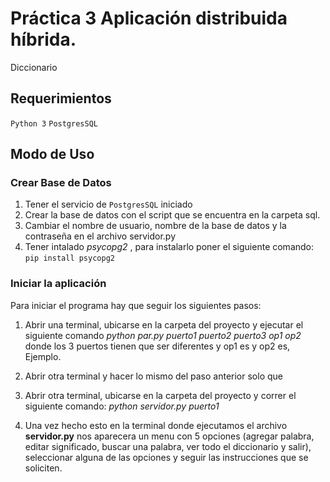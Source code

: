 # Práctica 3 Aplicación distribuida híbrida.
Diccionario

## Requerimientos
`Python 3` `PostgresSQL`

## Modo de Uso
### Crear Base de Datos

1. Tener el servicio de `PostgresSQL` iniciado
2. Crear la base de datos con el script que se encuentra en la carpeta sql.  
3. Cambiar el nombre de usuario, nombre de la base de datos y la contraseña en el archivo servidor.py 
4. Tener intalado _psycopg2_ , para instalarlo poner el siguiente comando: `pip install psycopg2`

### Iniciar la aplicación

Para iniciar el programa hay que seguir los siguientes pasos:

1. Abrir una terminal, ubicarse en la carpeta del proyecto y ejecutar el siguiente comando _python par.py puerto1 puerto2 puerto3 op1 op2_
donde los 3 puertos tienen que ser diferentes y op1 es  y op2 es, Ejemplo.

2. Abrir otra terminal y hacer lo mismo del paso anterior solo que

3. Abrir otra terminal, ubicarse en la carpeta del proyecto y correr el siguiente comando: _python servidor.py puerto1_

4. Una vez hecho esto en la terminal donde ejecutamos el archivo **servidor.py** nos aparecera un menu con 5 opciones (agregar palabra, editar significado, buscar una palabra, ver todo el diccionario y salir), seleccionar alguna de las opciones y seguir las instrucciones que se soliciten.



